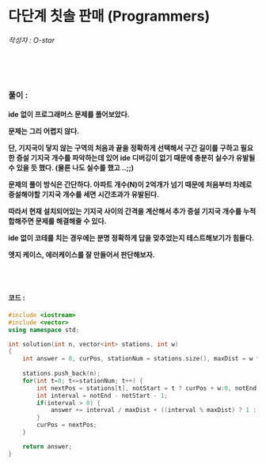# 다단계 칫솔 판매 (Programmers)

###### 작성자 : O-star

<br/>

<br/>

### 풀이 : 

**ide 없이 프로그래머스 문제를 풀어보았다.**

**문제는 그리 어렵지 않다.**

**단, 기지국이 닿지 않는 구역의 처음과 끝을 정확하게 선택해서 구간 길이를 구하고 필요한 증설 기지국 개수를 파악하는데 있어 ide 디버깅이 없기 때문에 충분히 실수가 유발될 수 있을 듯 했다. (물론 나도 실수를 했고 ..;;)**

**문제의 풀이 방식은 간단하다. 아파트 개수(N)이 2억개가 넘기 때문에 처음부터 차례로 증설해야할 기지국 개수를 세면 시간초과가 유발된다.**

**따라서 현재 설치되어있는 기지국 사이의 간격을 계산해서 추가 증설 기지국 개수를 누적합해주면 문제를 해결해줄 수 있다.**

**ide 없이 코테를 치는 경우에는 분명 정확하게 답을 맞추었는지 테스트해보기가 힘들다.**

**엣지 케이스, 에러케이스를 잘 만들어서 판단해보자.**

<br/>

<br/>

#### 코드 : 

```c++
#include <iostream>
#include <vector>
using namespace std;

int solution(int n, vector<int> stations, int w)
{
    int answer = 0, curPos, stationNum = stations.size(), maxDist = w * 2 + 1;
    
    stations.push_back(n);
    for(int t=0; t<=stationNum; t++) {
        int nextPos = stations[t], notStart = t ? curPos + w:0, notEnd = (t==stationNum) ? n + 1:nextPos - w;
        int interval = notEnd - notStart - 1;
        if(interval > 0) {
            answer += interval / maxDist + ((interval % maxDist) ? 1 : 0);
        }
        curPos = nextPos;
    }

    return answer;
}
```

